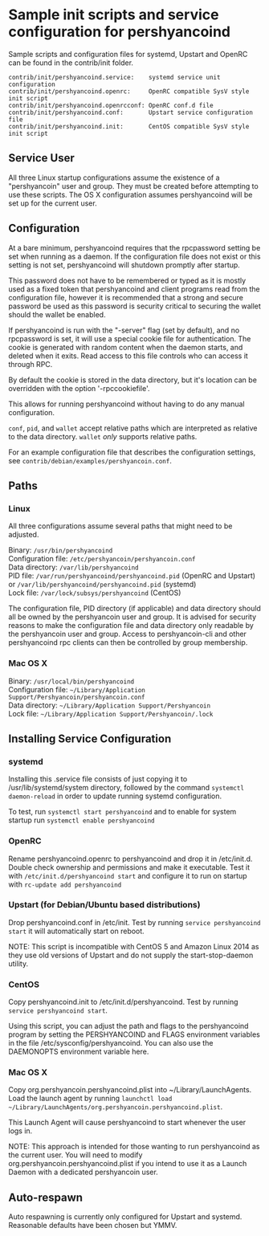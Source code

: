 Sample init scripts and service configuration for pershyancoind
==========================================================

Sample scripts and configuration files for systemd, Upstart and OpenRC
can be found in the contrib/init folder.

    contrib/init/pershyancoind.service:    systemd service unit configuration
    contrib/init/pershyancoind.openrc:     OpenRC compatible SysV style init script
    contrib/init/pershyancoind.openrcconf: OpenRC conf.d file
    contrib/init/pershyancoind.conf:       Upstart service configuration file
    contrib/init/pershyancoind.init:       CentOS compatible SysV style init script

Service User
---------------------------------

All three Linux startup configurations assume the existence of a "pershyancoin" user
and group.  They must be created before attempting to use these scripts.
The OS X configuration assumes pershyancoind will be set up for the current user.

Configuration
---------------------------------

At a bare minimum, pershyancoind requires that the rpcpassword setting be set
when running as a daemon.  If the configuration file does not exist or this
setting is not set, pershyancoind will shutdown promptly after startup.

This password does not have to be remembered or typed as it is mostly used
as a fixed token that pershyancoind and client programs read from the configuration
file, however it is recommended that a strong and secure password be used
as this password is security critical to securing the wallet should the
wallet be enabled.

If pershyancoind is run with the "-server" flag (set by default), and no rpcpassword is set,
it will use a special cookie file for authentication. The cookie is generated with random
content when the daemon starts, and deleted when it exits. Read access to this file
controls who can access it through RPC.

By default the cookie is stored in the data directory, but it's location can be overridden
with the option '-rpccookiefile'.

This allows for running pershyancoind without having to do any manual configuration.

`conf`, `pid`, and `wallet` accept relative paths which are interpreted as
relative to the data directory. `wallet` *only* supports relative paths.

For an example configuration file that describes the configuration settings,
see `contrib/debian/examples/pershyancoin.conf`.

Paths
---------------------------------

### Linux

All three configurations assume several paths that might need to be adjusted.

Binary:              `/usr/bin/pershyancoind`  
Configuration file:  `/etc/pershyancoin/pershyancoin.conf`  
Data directory:      `/var/lib/pershyancoind`  
PID file:            `/var/run/pershyancoind/pershyancoind.pid` (OpenRC and Upstart) or `/var/lib/pershyancoind/pershyancoind.pid` (systemd)  
Lock file:           `/var/lock/subsys/pershyancoind` (CentOS)  

The configuration file, PID directory (if applicable) and data directory
should all be owned by the pershyancoin user and group.  It is advised for security
reasons to make the configuration file and data directory only readable by the
pershyancoin user and group.  Access to pershyancoin-cli and other pershyancoind rpc clients
can then be controlled by group membership.

### Mac OS X

Binary:              `/usr/local/bin/pershyancoind`  
Configuration file:  `~/Library/Application Support/Pershyancoin/pershyancoin.conf`  
Data directory:      `~/Library/Application Support/Pershyancoin`  
Lock file:           `~/Library/Application Support/Pershyancoin/.lock`  

Installing Service Configuration
-----------------------------------

### systemd

Installing this .service file consists of just copying it to
/usr/lib/systemd/system directory, followed by the command
`systemctl daemon-reload` in order to update running systemd configuration.

To test, run `systemctl start pershyancoind` and to enable for system startup run
`systemctl enable pershyancoind`

### OpenRC

Rename pershyancoind.openrc to pershyancoind and drop it in /etc/init.d.  Double
check ownership and permissions and make it executable.  Test it with
`/etc/init.d/pershyancoind start` and configure it to run on startup with
`rc-update add pershyancoind`

### Upstart (for Debian/Ubuntu based distributions)

Drop pershyancoind.conf in /etc/init.  Test by running `service pershyancoind start`
it will automatically start on reboot.

NOTE: This script is incompatible with CentOS 5 and Amazon Linux 2014 as they
use old versions of Upstart and do not supply the start-stop-daemon utility.

### CentOS

Copy pershyancoind.init to /etc/init.d/pershyancoind. Test by running `service pershyancoind start`.

Using this script, you can adjust the path and flags to the pershyancoind program by
setting the PERSHYANCOIND and FLAGS environment variables in the file
/etc/sysconfig/pershyancoind. You can also use the DAEMONOPTS environment variable here.

### Mac OS X

Copy org.pershyancoin.pershyancoind.plist into ~/Library/LaunchAgents. Load the launch agent by
running `launchctl load ~/Library/LaunchAgents/org.pershyancoin.pershyancoind.plist`.

This Launch Agent will cause pershyancoind to start whenever the user logs in.

NOTE: This approach is intended for those wanting to run pershyancoind as the current user.
You will need to modify org.pershyancoin.pershyancoind.plist if you intend to use it as a
Launch Daemon with a dedicated pershyancoin user.

Auto-respawn
-----------------------------------

Auto respawning is currently only configured for Upstart and systemd.
Reasonable defaults have been chosen but YMMV.
